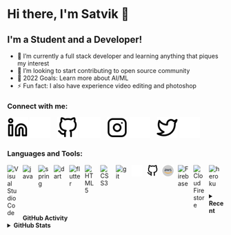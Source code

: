 # Hi there, I'm Satvik 👋

## I'm a Student and a Developer!

- 🌱 I’m currently a full stack developer and learning anything that piques my interest
- 👯 I’m looking to start contributing to open source community
- 🥅 2022 Goals: Learn more about AI/ML
- ⚡ Fun fact: I also have experience video editing and photoshop

### Connect with me:

[![website](./img/linkedin-light.svg)](https://linkedin.com/in/21satvikkumar#gh-light-mode-only)
[![website](./img/linkedin-dark.svg)](https://linkedin.com/in/21satvikkumar#gh-dark-mode-only)
&nbsp;&nbsp;
[![website](./img/github-light.svg)](https://github.com/21satvik#gh-light-mode-only)
[![website](./img/github-dark.svg)](https://github.com/21satvik#gh-dark-mode-only)
&nbsp;&nbsp;
[![website](./img/instagram-light.svg)](https://www.instagram.com/esperscythe#gh-light-mode-only)
[![website](./img/instagram-dark.svg)](https://www.instagram.com/esperscythe#gh-dark-mode-only)
&nbsp;&nbsp;
[![website](./img/twitter-light.svg)](https://twitter.com/satvikkumar2101#gh-light-mode-only)
[![website](./img/twitter-dark.svg)](https://twitter.com/satvikkumar2101#gh-dark-mode-only)

### Languages and Tools:

<img align="left" alt="Visual Studio Code" width="26px" src="https://cdn.jsdelivr.net/gh/devicons/devicon/icons/vscode/vscode-original.svg" style="padding-right:10px;" />

<img align="left" alt="java" width="26px" src="https://cdn.jsdelivr.net/gh/devicons/devicon/icons/java/java-original.svg" style="padding-right:10px;" />

<img align="left" alt="spring" width="26px" src="https://cdn.jsdelivr.net/gh/devicons/devicon/icons/spring/spring-original.svg" style="padding-right:10px;" />

<img align="left" alt="dart" width="26px" src="https://cdn.jsdelivr.net/gh/devicons/devicon/icons/dart/dart-original.svg" style="padding-right:10px;" />

<img align="left" alt="flutter" width="26px" src="https://cdn.jsdelivr.net/gh/devicons/devicon/icons/flutter/flutter-original.svg" style="padding-right:10px;" />

<img align="left" alt="HTML5" width="26px" src="https://cdn.jsdelivr.net/gh/devicons/devicon/icons/html5/html5-original.svg" style="padding-right:10px;" />

<img align="left" alt="CSS3" width="26px" src="https://cdn.jsdelivr.net/gh/devicons/devicon/icons/css3/css3-original.svg" style="padding-right:10px;" />

<img align="left" alt="git" width="26px" src="https://cdn.jsdelivr.net/gh/devicons/devicon/icons/git/git-original.svg" style="padding-right:10px;" />

<img align="left" alt="github" width="26px" src="./img/github-dark.svg#gh-dark-mode-only" style="padding-right:10px;" />
<img align="left" alt="github" width="26px" src="./img/github-light.svg#gh-light-mode-only" style="padding-right:10px;" />

<img align="left" alt="Amazon aws" width="26px" src="./img/aws.svg" style="padding-right:10px;" />

<img align="left" alt="Firebase" width="26px" src="https://img.icons8.com/color/344/firebase.svg" style="padding-right:10px;" />

<img align="left" alt="Cloud Firestore" width="26px" src="https://img.icons8.com/color/344/cloud-firestore.svg" style="padding-right:10px;" />

<img align="left" alt="heroku" width="26px" src="https://cdn.jsdelivr.net/gh/devicons/devicon/icons/heroku/heroku-original.svg" style="padding-right:10px;" />

<br/>
<br/>

---

<details>
  <summary><b>Recent GitHub Activity</b></summary>
  
<!--START_SECTION:activity-->
1. ❌ Closed PR [#5](https://github.com/codeSTACKr/nft-landing-page/pull/5) in [codeSTACKr/nft-landing-page](https://github.com/codeSTACKr/nft-landing-page)
2. 💪 Opened PR [#1580](https://github.com/anuraghazra/github-readme-stats/pull/1580) in [anuraghazra/github-readme-stats](https://github.com/anuraghazra/github-readme-stats)
3. 🗣 Commented on [#1572](https://github.com/anuraghazra/github-readme-stats/issues/1572) in [anuraghazra/github-readme-stats](https://github.com/anuraghazra/github-readme-stats)
4. 🎉 Merged PR [#1](https://github.com/mongodb-developer/mongodb-ecommerce/pull/1) in [mongodb-developer/mongodb-ecommerce](https://github.com/mongodb-developer/mongodb-ecommerce)
5. 💪 Opened PR [#1](https://github.com/mongodb-developer/mongodb-ecommerce/pull/1) in [mongodb-developer/mongodb-ecommerce](https://github.com/mongodb-developer/mongodb-ecommerce)
<!--END_SECTION:activity-->

</details>

<details>

  <summary><b> GitHub Stats </b></summary>
  <img align="left" alt="Satvik's GitHub Stats" src="https://github-readme-stats.vercel.app/api?username=21satvik&show_icons=true&hide_border=false&title_color=ff652f&icon_color=FFE400&bg_color=09131B&text_color=ffffff&border_color=0c1a25" />
  <br>
  <img align="left" alt="Satvik's Language Stats" src="https://github-readme-stats.vercel.app/api/top-langs/?username=21satvik&theme=radical" />

</details>
